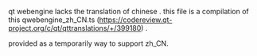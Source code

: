 qt webengine lacks the translation of chinese .
this file is a compilation of this qwebengine_zh_CN.ts
(https://codereview.qt-project.org/c/qt/qttranslations/+/399180) .

provided as a temporarily way to support zh_CN.


